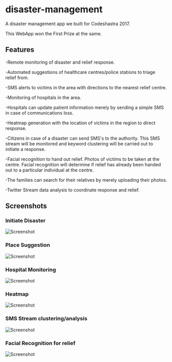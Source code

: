 # disaster-management

A disaster management app we built for Codeshastra 2017. 

This WebApp won the First Prize at the same.

## Features

-Remote monitoring of disaster and relief response.

-Automated suggestions of healthcare centres/police stations to triage relief from.

-SMS alerts to victims in the area with directions to the nearest relief centre.

-Monitoring of hospitals in the area.

-Hospitals can update patient information merely by sending a simple SMS in case of communications loss.

-Heatmap generation with the location of victims in the region to direct response.

-Citizens in case of a disaster can send SMS's to the authority. This SMS stream will be monitored and keyword clustering will be carried out to initiate a response. 

-Facial recognition to hand out relief. Photos of victims to be taken at the centre. Facial recognition will determine if relief has already been handed out to a particular individual at the centre.

-The families can search for their relatives by merely uploading their photos.

-Twitter Stream data analysis to coordinate response and relief.

## Screenshots

### Initiate Disaster

![Screenshot](screenshots/code1.png)

### Place Suggestion

![Screenshot](screenshots/code3.png)

### Hospital Monitoring

![Screenshot](screenshots/code5.png)

### Heatmap

![Screenshot](screenshots/code7.png)

### SMS Stream clustering/analysis

![Screenshot](screenshots/code8.png)

### Facial Recognition for relief

![Screenshot](screenshots/code9.png)
